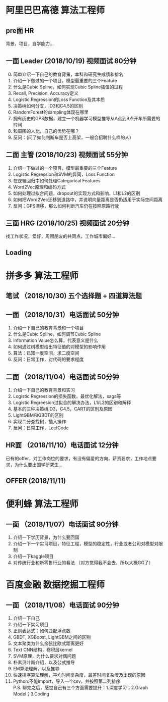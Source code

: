 # 阿里巴巴高德 算法工程师
## pre面 HR 
背景，项目，自学能力...
## 一面 Leader (2018/10/19) 视频面试 80分钟
0. 简单介绍一下自己的教育背景，本科和研究生成绩和排名
1. 介绍一下做过的一个项目，模型最重要的三个Feature
2. 什么是Cubic Spline，如何实现Cubic Spline插值的过程
3. Recall, Precision, Accuracy定义
4. Logistic Regression的Loss Function及其本质
5. 决策树如何分支，ID3和C4.5的区别
6. RandomForest的sampling体现在哪里
7. 拥有历史的GPS数据，建立一个机器学习模型推导从A点到B点开车所需要的时间
8. 和周围的人比，自己的优势在哪？
9. 反问：(问了如何判断车是否上高架，一般会招聘什么样的人）
## 二面 主管 (2018/10/23) 视频面试 55分钟
1. 介绍一下做过的一个项目，模型最重要的三个Feature
2. Logistic Regression和SVM的异同，Loss Function
3. 在逻辑回归中如何处理Categorical Features
4. Word2Vec原理和编码方式
5. 如何处理过拟合问题，dropout的实现方式和影响，L1和L2的区别
6. 如何把Word2Vec迁移到道路中，并说明向量距离是否仍适用于实际空间距离
7. 反问：GPS漂移，那么如何判断汽车仍在按照原路行驶
## 三面 HRG (2018/10/25) 视频面试 20分钟 
找工作状况，爱好，周围朋友的共同点，工作城市偏好...
## Loading


# 拼多多 算法工程师 
## 笔试 （2018/10/30) 五个选择题 + 四道算法题 
## 一面 （2018/10/31）电话面试 50分钟
1. 介绍一下自己的教育背景和一个项目
2. 什么是Cubic Spline，如何调节Cubic Spline
3. Information Value怎么算，代表意义是什么
4. 如何通过树模型给出特征值的对模型的影响作用 
5. 算法：已知一度空间，求二度空间
6. 反问：日常工作，对代码的要求程度
## 二面 （2018/11/04）电话面试 50分钟
1. 介绍一下自己的教育背景和实习
2. Logistic Regression的损失函数，最优化解法，saga等
3. Logistic Regreesion过拟合的解决办法，L1/L2的区别和解释
4. 基本的三种决策树ID3，C4.5，CART的区别及原因
5. LightGBM和GBDT的区别
6. 实现二分查找树，插入操作
7. 反问：日常工作，LeetCode
## HR面 （2018/11/10）电话面试 12分钟
已有的offer，对工作岗位的要求，有没有偏爱的方向，薪资要求，工作地点要求，为什么要出国学研究生...
## OFFER (2018/11/11)


# 便利蜂 算法工程师
## 一面 （2018/11/07）电话面试 90分钟
1. 介绍一下学历背景，为什么要回国
2. 介绍一下一个实习项目，特征工程，模型的稳定性，行业或者公司对模型对限制
3. 介绍一下kaggle项目
4. 对传统行业和新零售行业的看法
（对方觉得我不会去，所以大概GG了）


# 百度金融 数据挖掘工程师
## 一面 （2018/11/08）电话面试 90分钟
1. 介绍一下自己
2. 介绍一下实习项目
3. 正则表达式：如何匹配浮点数
4. GBDT, XGBoost, LightGBM之间的区别
5. 文本聚类为什么余弦比欧式距离更好
6. Text CNN结构，卷积层kernel
7. SVM原理，为什么要求对偶问题
8. 朴素贝叶斯介绍，以及公式推导
9. EM算法理解，以及推导
10. 快速排序算法理解，平均时间复杂度，最差时间复杂度及出现的原因
11. Python:不能import，导入一个csv，并按照第二列排序  
P.S. 聊完之后，感觉自己有三个方面需要提升：1.深度学习；2.Graph Model；3.Coding
